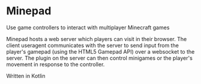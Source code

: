 # Minepad
Use game controllers to interact with multiplayer Minecraft games

Minepad hosts a web server which players can visit in their browser. The client useragent communicates with the server to send
input from the player's gamepad (using the HTML5 Gamepad API) over a websocket to the server. The plugin on the server can then
control minigames or the player's movement in response to the controller.

Written in Kotlin
